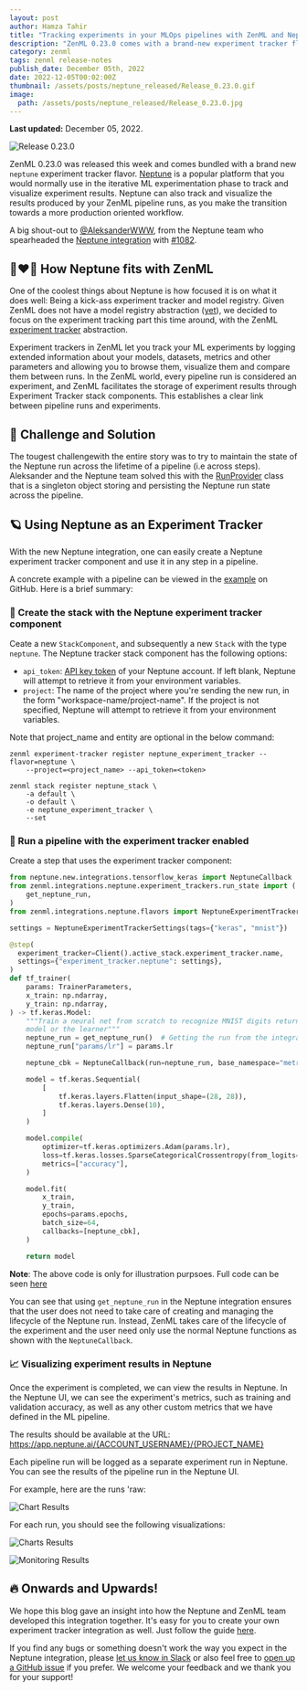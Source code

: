 ```yaml
---
layout: post
author: Hamza Tahir
title: "Tracking experiments in your MLOps pipelines with ZenML and Neptune"
description: "ZenML 0.23.0 comes with a brand-new experiment tracker flavor - Neptune.ai! We dive deeper in this blog post."
category: zenml
tags: zenml release-notes
publish_date: December 05th, 2022
date: 2022-12-05T00:02:00Z
thumbnail: /assets/posts/neptune_released/Release_0.23.0.gif
image:
  path: /assets/posts/neptune_released/Release_0.23.0.jpg
---
```


**Last updated:** December 05, 2022.

![Release 0.23.0](../assets/posts/neptune_released/Release_0.23.0.jpg)

ZenML 0.23.0 was released this week and comes bundled with a brand new `neptune` 
experiment tracker flavor. [Neptune](https://neptune.ai/product/experiment-tracking) is a
popular platform that you would normally use in the iterative ML experimentation
phase to track and visualize experiment results. Neptune can also
track and visualize the results produced by your
ZenML pipeline runs, as you make the transition towards a more production
oriented workflow.

A big shout-out to [@AleksanderWWW](https://github.com/AleksanderWWW), from the Neptune team
who spearheaded the [Neptune integration](https://zenml.io/integrations/neptune)
with [#1082](https://github.com/zenml-io/zenml/pull/1082).

## :couple_with_heart_man_man: How Neptune fits with ZenML

One of the coolest things about Neptune is how focused it is on what it does well:
Being a kick-ass experiment tracker and model registry. Given ZenML does not have a
model registry abstraction ([yet](https://zenml.io/roadmap)), we decided to focus on
the experiment tracking part this time around, with the ZenML
[experiment tracker](https://docs.zenml.io/component-gallery/experiment-trackers)
abstraction.

Experiment trackers in ZenML let you track your ML experiments by logging extended information about your models,
datasets, metrics and other parameters and allowing you to browse them, visualize them and compare them between runs.
In the ZenML world, every pipeline run is considered an experiment, and ZenML facilitates the storage of experiment
results through Experiment Tracker stack components. This establishes a clear link between pipeline runs and experiments.

## 🤾 Challenge and Solution

The tougest challengewith the entire story was to try to maintain the state of the Neptune
run across the lifetime of a pipeline (i.e across steps). Aleksander and the Neptune team solved this with the
[RunProvider](https://github.com/zenml-io/zenml/blob/main/src/zenml/integrations/neptune/experiment_trackers/run_state.py#L33)
class that is a singleton object storing and persisting the Neptune run state across
the pipeline.

## 🪐 Using Neptune as an Experiment Tracker

With the new Neptune integration, one can easily create a Neptune experiment tracker component and use it in any step in
a pipeline.

A concrete example with a pipeline can be viewed in the [example](https://github.com/zenml-io/zenml/tree/main/examples/neptune_tracking)
on GitHub. Here is a brief summary:

### 🥞 Create the stack with the Neptune experiment tracker component

Ceate a new `StackComponent`,  and  subsequently a new `Stack` with the type `neptune`. The Neptune tracker stack component has the following options:

* `api_token`: [API key token](https://docs.neptune.ai/setup/setting_api_token) of your Neptune account. If left blank, Neptune will
attempt to retrieve it from your environment variables.
* `project`: The name of the project where you're sending the new run, in the form "workspace-name/project-name".
If the project is not specified, Neptune will attempt to retrieve it from your environment variables.

Note that project_name and entity are optional in the below command:

```shell
zenml experiment-tracker register neptune_experiment_tracker --flavor=neptune \ 
    --project=<project_name> --api_token=<token>

zenml stack register neptune_stack \
    -a default \
    -o default \
    -e neptune_experiment_tracker \
    --set
```

### 🏃 Run a pipeline with the experiment tracker enabled

Create a step that uses the experiment tracker component:

```python
from neptune.new.integrations.tensorflow_keras import NeptuneCallback
from zenml.integrations.neptune.experiment_trackers.run_state import (
    get_neptune_run,
)
from zenml.integrations.neptune.flavors import NeptuneExperimentTrackerSettings

settings = NeptuneExperimentTrackerSettings(tags={"keras", "mnist"})

@step(
  experiment_tracker=Client().active_stack.experiment_tracker.name,
  settings={"experiment_tracker.neptune": settings},
)
def tf_trainer(
    params: TrainerParameters,
    x_train: np.ndarray,
    y_train: np.ndarray,
) -> tf.keras.Model:
    """Train a neural net from scratch to recognize MNIST digits return our
    model or the learner"""
    neptune_run = get_neptune_run()  # Getting the run from the integration
    neptune_run["params/lr"] = params.lr

    neptune_cbk = NeptuneCallback(run=neptune_run, base_namespace="metrics")

    model = tf.keras.Sequential(
        [
            tf.keras.layers.Flatten(input_shape=(28, 28)),
            tf.keras.layers.Dense(10),
        ]
    )

    model.compile(
        optimizer=tf.keras.optimizers.Adam(params.lr),
        loss=tf.keras.losses.SparseCategoricalCrossentropy(from_logits=True),
        metrics=["accuracy"],
    )

    model.fit(
        x_train,
        y_train,
        epochs=params.epochs,
        batch_size=64,
        callbacks=[neptune_cbk],
    )

    return model
```

**Note**: The above code is only for illustration purpsoes. Full code can be seen
[here](https://github.com/zenml-io/zenml/tree/main/examples/neptune_tracking)

You can see that using `get_neptune_run` in the Neptune integration ensures that the user does not
need to take care of creating and managing the lifecycle of the Neptune run. Instead, ZenML takes care
of the lifecycle of the experiment and the user need only use the normal Neptune functions as shown with
the `NeptuneCallback`.

### 📈 Visualizing experiment results in Neptune

Once the experiment is completed, we can view the results in Neptune. In the Neptune UI, we can see the experiment's metrics, such as training and validation accuracy, as well as any other custom metrics that we have defined in the ML pipeline.

The results should be available at the URL: https://app.neptune.ai/{ACCOUNT_USERNAME}/{PROJECT_NAME}

Each pipeline run will be logged as a separate experiment run in Neptune. You can see the results of the pipeline run in the Neptune UI.

For example, here are the runs 'raw:

![Chart Results](../assets/posts/neptune_released/neptune_runs.png)

For each run, you should see the following visualizations:

![Charts Results](../assets/posts/neptune_released/neptune_charts.png)

![Monitoring Results](../assets/posts/neptune_released/neptune_monitoring.png)


## 🔥 Onwards and Upwards!

We hope this blog gave an insight into how the Neptune and ZenML team developed this integration
together. It's easy for you to create your own experiment tracker integration as well. Just follow
the guide [here](https://docs.zenml.io/component-gallery/experiment-trackers/custom).

If you find any bugs or something doesn't work the way you expect in the Neptune integration, please [let
us know in Slack](https://zenml.io/slack-invite) or also feel free to [open up a
GitHub issue](https://github.com/zenml-io/zenml/issues/new/choose) if you
prefer. We welcome your feedback and we thank you for your support!
